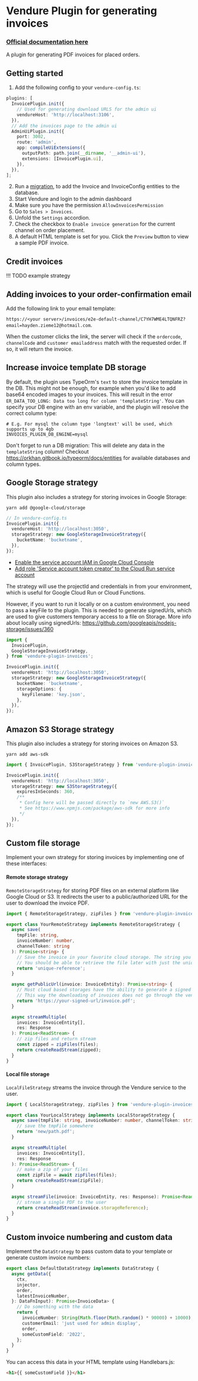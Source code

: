 # Vendure Plugin for generating invoices

### [Official documentation here](https://pinelab-plugins.com/plugin/vendure-plugin-invoices)

A plugin for generating PDF invoices for placed orders.

## Getting started

1. Add the following config to your `vendure-config.ts`:

```ts
plugins: [
  InvoicePlugin.init({
    // Used for generating download URLS for the admin ui
    vendureHost: 'http://localhost:3106',
  }),
  // Add the invoices page to the admin ui
  AdminUiPlugin.init({
    port: 3002,
    route: 'admin',
    app: compileUiExtensions({
      outputPath: path.join(__dirname, '__admin-ui'),
      extensions: [InvoicePlugin.ui],
    }),
  }),
];
```

2. Run a [migration](https://www.vendure.io/docs/developer-guide/migrations/), to add the Invoice and InvoiceConfig
   entities to the database.
3. Start Vendure and login to the admin dashboard
4. Make sure you have the permission `AllowInvoicesPermission`
5. Go to `Sales > Invoices`.
6. Unfold the `Settings` accordion.
7. Check the checkbox to `Enable invoice generation` for the current channel on order placement.
8. A default HTML template is set for you. Click the `Preview` button to view a sample PDF invoice.

## Credit invoices

!!! TODO example strategy

## Adding invoices to your order-confirmation email

Add the following link to your email template:

`https://<your server>/invoices/e2e-default-channel/C7YH7WME4LTQNFRZ?email=hayden.zieme12@hotmail.com`.

When the customer clicks the link, the server will check if the `ordercode`, `channelCode` and `customer emailaddress`
match with the requested order. If so, it will return the invoice.

## Increase invoice template DB storage

By default, the plugin uses TypeOrm's `text` to store the invoice template in the DB. This might not be enough, for example when you'd like to add base64 encoded images to your invoices. This will result in the error `ER_DATA_TOO_LONG: Data too long for column 'templateString'`. You can specify your DB engine with an env variable, and the plugin will resolve the correct column type:

```shell
# E.g. For mysql the column type 'longtext' will be used, which supports up to 4gb
INVOICES_PLUGIN_DB_ENGINE=mysql
```

Don't forget to run a DB migration: This will delete any data in the `templateString` column!
Checkout https://orkhan.gitbook.io/typeorm/docs/entities for available databases and column types.

## Google Storage strategy

This plugin also includes a strategy for storing invoices in Google Storage:

`yarn add @google-cloud/storage`

```ts
// In vendure-config.ts
InvoicePlugin.init({
  vendureHost: 'http://localhost:3050',
  storageStrategy: new GoogleStorageInvoiceStrategy({
    bucketName: 'bucketname',
  }),
});
```

- [Enable the service account IAM in Google Cloud Console](https://console.developers.google.com/apis/api/iamcredentials.googleapis.com/overview)
- [Add role 'Service account token creator' to the Cloud Run service account](https://github.com/googleapis/nodejs-storage/issues/1222)

The strategy will use the projectId and credentials in from your environment, which is useful for Google Cloud Run or
Cloud Functions.

However, if you want to run it locally or on a custom environment, you need to pass a keyFile to the plugin. This is
needed to generate signedUrls, which are used to give customers temporary access to a file on Storage. More info about
locally using signedUrls: https://github.com/googleapis/nodejs-storage/issues/360

```ts
import {
  InvoicePlugin,
  GoogleStorageInvoiceStrategy,
} from 'vendure-plugin-invoices';

InvoicePlugin.init({
  vendureHost: 'http://localhost:3050',
  storageStrategy: new GoogleStorageInvoiceStrategy({
    bucketName: 'bucketname',
    storageOptions: {
      keyFilename: 'key.json',
    },
  }),
});
```

## Amazon S3 Storage strategy

This plugin also includes a strategy for storing invoices on Amazon S3.

`yarn add aws-sdk`

```ts
import { InvoicePlugin, S3StorageStrategy } from 'vendure-plugin-invoices';

InvoicePlugin.init({
  vendureHost: 'http://localhost:3050',
  storageStrategy: new S3StorageStrategy({
    expiresInSeconds: 360,
    /**
     * Config here will be passed directly to `new AWS.S3()`
     * See https://www.npmjs.com/package/aws-sdk for more info
     */
  }),
});
```

## Custom file storage

Implement your own strategy for storing invoices by implementing one of these interfaces:

#### Remote storage strategy

`RemoteStorageStrategy` for storing PDF files on an external platform like Google Cloud or S3. It redirects the user to
a public/authorized URL for the user to download the invoice PDF.

```ts
import { RemoteStorageStrategy, zipFiles } from 'vendure-plugin-invoices';

export class YourRemoteStrategy implements RemoteStorageStrategy {
  async save(
    tmpFile: string,
    invoiceNumber: number,
    channelToken: string
  ): Promise<string> {
    // Save the invoice in your favorite cloud storage. The string you return will be saved as unique reference to your invoice.
    // You should be able to retrieve the file later with just the unique reference
    return 'unique-reference';
  }

  async getPublicUrl(invoice: InvoiceEntity): Promise<string> {
    // Most cloud based storages have the ability to generate a signed URL, which is available for X amount of time.
    // This way the downloading of invoices does not go through the vendure service
    return 'https://your-signed-url/invoice.pdf';
  }

  async streamMultiple(
    invoices: InvoiceEntity[],
    res: Response
  ): Promise<ReadStream> {
    // zip files and return stream
    const zipped = zipFiles(files);
    return createReadStream(zipped);
  }
}
```

#### Local file storage

`LocalFileStrategy` streams the invoice through the Vendure service to the user.

```ts
import { LocalStorageStrategy, zipFiles } from 'vendure-plugin-invoices';

export class YourLocalStrategy implements LocalStorageStrategy {
  async save(tmpFile: string, invoiceNumber: number, channelToken: string) {
    // save the tmpFile somewhere
    return 'new/path.pdf';
  }

  async streamMultiple(
    invoices: InvoiceEntity[],
    res: Response
  ): Promise<ReadStream> {
    // make a zip of your files
    const zipFile = await zipFiles(files);
    return createReadStream(zipFile);
  }

  async streamFile(invoice: InvoiceEntity, res: Response): Promise<ReadStream> {
    // stream a single PDF to the user
    return createReadStream(invoice.storageReference);
  }
}
```

## Custom invoice numbering and custom data

Implement the `DataStrategy` to pass custom data to your template or generate custom invoice numbers:

```ts
export class DefaultDataStrategy implements DataStrategy {
  async getData({
    ctx,
    injector,
    order,
    latestInvoiceNumber,
  }: DataFnInput): Promise<InvoiceData> {
    // Do something with the data
    return {
      invoiceNumber: String(Math.floor(Math.random() * 90000) + 10000),
      customerEmail: 'just used for admin display',
      order,
      someCustomField: '2022',
    };
  }
}
```

You can access this data in your HTML template using Handlebars.js:

```html
<h1>{{ someCustomField }}</h1>
```
